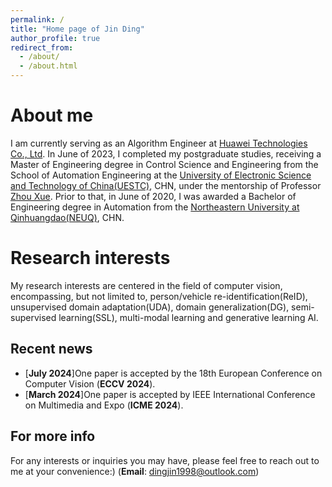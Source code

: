 ```yaml
---
permalink: /
title: "Home page of Jin Ding"
author_profile: true
redirect_from: 
  - /about/
  - /about.html
---
```

About me
======
I am currently serving as an Algorithm Engineer at [Huawei Technologies Co., Ltd](https://www.huawei.com/). In June of 2023, I completed my postgraduate studies, receiving a Master of Engineering degree in Control Science and Engineering from the School of Automation Engineering at the [University of Electronic Science and Technology of China(UESTC)](https://www.uestc.edu.cn/), CHN, under the mentorship of Professor [Zhou Xue](https://www.auto.uestc.edu.cn/info/1091/4195.htm). Prior to that, in June of 2020, I was awarded a Bachelor of Engineering degree in Automation from the [Northeastern University at Qinhuangdao(NEUQ)](https://www.neuq.edu.cn/), CHN.


Research interests
======
My research interests are centered in the field of computer vision, encompassing, but not limited to, person/vehicle re-identification(ReID), unsupervised domain adaptation(UDA), domain generalization(DG), semi-supervised learning(SSL), multi-modal learning and generative learning AI.

Recent news
------
- [**July 2024**]One paper is accepted by the 18th European Conference on Computer Vision (**ECCV 2024**).
- [**March 2024**]One paper is accepted by IEEE International Conference on Multimedia and Expo (**ICME 2024**).

For more info
------
For any interests or inquiries you may have, please feel free to reach out to me at your convenience:)
(**Email**: [dingjin1998@outlook.com](dingjin1998@outlook.com))
